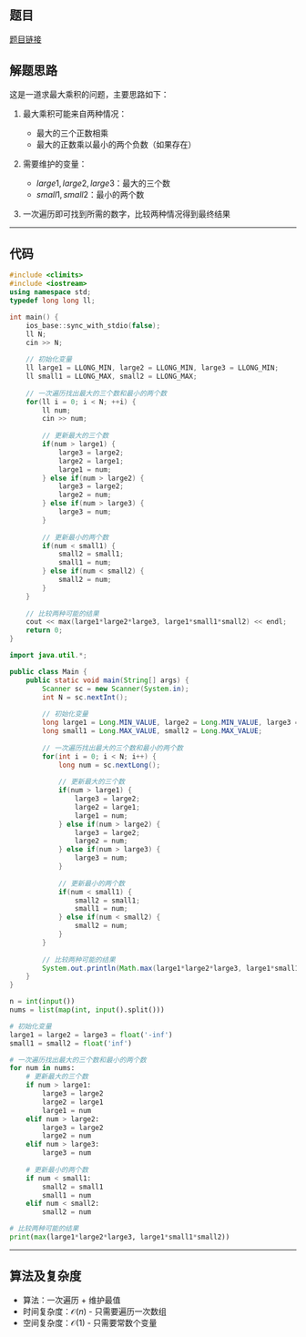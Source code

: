 ## 题目
[题目链接](https://www.nowcoder.com/practice/4db8abc3ee814b338ebc37024d7e8b46?tpId=182&tqId=162098&sourceUrl=/exam/oj&channenl=wgithub&fromPut=wgithub)

## 解题思路

这是一道求最大乘积的问题，主要思路如下：

1. 最大乘积可能来自两种情况：
   - 最大的三个正数相乘
   - 最大的正数乘以最小的两个负数（如果存在）

2. 需要维护的变量：
   - $large1, large2, large3$：最大的三个数
   - $small1, small2$：最小的两个数

3. 一次遍历即可找到所需的数字，比较两种情况得到最终结果

---

## 代码

```cpp []
#include <climits>
#include <iostream>
using namespace std;
typedef long long ll;

int main() {
    ios_base::sync_with_stdio(false);
    ll N;
    cin >> N;
    
    // 初始化变量
    ll large1 = LLONG_MIN, large2 = LLONG_MIN, large3 = LLONG_MIN;
    ll small1 = LLONG_MAX, small2 = LLONG_MAX;
    
    // 一次遍历找出最大的三个数和最小的两个数
    for(ll i = 0; i < N; ++i) {
        ll num;
        cin >> num;
        
        // 更新最大的三个数
        if(num > large1) {
            large3 = large2;
            large2 = large1;
            large1 = num;
        } else if(num > large2) {
            large3 = large2;
            large2 = num;
        } else if(num > large3) {
            large3 = num;
        }
        
        // 更新最小的两个数
        if(num < small1) {
            small2 = small1;
            small1 = num;
        } else if(num < small2) {
            small2 = num;
        }
    }
    
    // 比较两种可能的结果
    cout << max(large1*large2*large3, large1*small1*small2) << endl;
    return 0;
}
```

```java []
import java.util.*;

public class Main {
    public static void main(String[] args) {
        Scanner sc = new Scanner(System.in);
        int N = sc.nextInt();
        
        // 初始化变量
        long large1 = Long.MIN_VALUE, large2 = Long.MIN_VALUE, large3 = Long.MIN_VALUE;
        long small1 = Long.MAX_VALUE, small2 = Long.MAX_VALUE;
        
        // 一次遍历找出最大的三个数和最小的两个数
        for(int i = 0; i < N; i++) {
            long num = sc.nextLong();
            
            // 更新最大的三个数
            if(num > large1) {
                large3 = large2;
                large2 = large1;
                large1 = num;
            } else if(num > large2) {
                large3 = large2;
                large2 = num;
            } else if(num > large3) {
                large3 = num;
            }
            
            // 更新最小的两个数
            if(num < small1) {
                small2 = small1;
                small1 = num;
            } else if(num < small2) {
                small2 = num;
            }
        }
        
        // 比较两种可能的结果
        System.out.println(Math.max(large1*large2*large3, large1*small1*small2));
    }
}
```

```python []
n = int(input())
nums = list(map(int, input().split()))

# 初始化变量
large1 = large2 = large3 = float('-inf')
small1 = small2 = float('inf')

# 一次遍历找出最大的三个数和最小的两个数
for num in nums:
    # 更新最大的三个数
    if num > large1:
        large3 = large2
        large2 = large1
        large1 = num
    elif num > large2:
        large3 = large2
        large2 = num
    elif num > large3:
        large3 = num
    
    # 更新最小的两个数
    if num < small1:
        small2 = small1
        small1 = num
    elif num < small2:
        small2 = num

# 比较两种可能的结果
print(max(large1*large2*large3, large1*small1*small2))
```

---

## 算法及复杂度
- 算法：一次遍历 + 维护最值
- 时间复杂度：$\mathcal{O}(n)$ - 只需要遍历一次数组
- 空间复杂度：$\mathcal{O}(1)$ - 只需要常数个变量